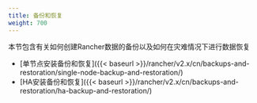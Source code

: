 ```yaml
---
title: 备份和恢复
weight: 700
---
```


本节包含有关如何创建Rancher数据的备份以及如何在灾难情况下进行数据恢复

- [单节点安装备份和恢复]({{< baseurl >}}/rancher/v2.x/cn/backups-and-restoration/single-node-backup-and-restoration/)
- [HA安装备份和恢复]({{< baseurl >}}/rancher/v2.x/cn/backups-and-restoration/ha-backup-and-restoration/)
